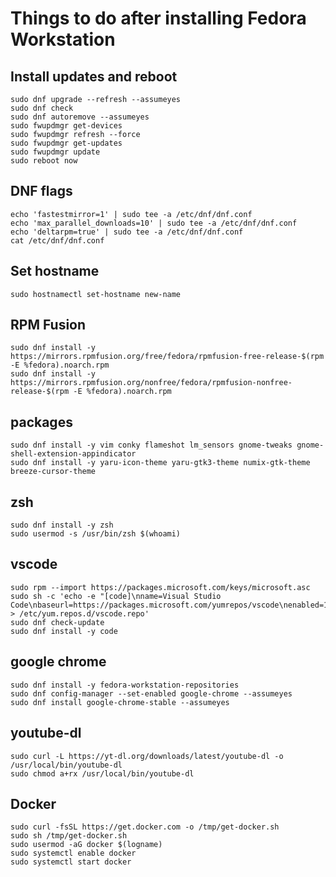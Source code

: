 # Things to do after installing Fedora Workstation

## Install updates and reboot

```properties
sudo dnf upgrade --refresh --assumeyes
sudo dnf check
sudo dnf autoremove --assumeyes
sudo fwupdmgr get-devices
sudo fwupdmgr refresh --force
sudo fwupdmgr get-updates
sudo fwupdmgr update
sudo reboot now
```

## DNF flags

```properties
echo 'fastestmirror=1' | sudo tee -a /etc/dnf/dnf.conf
echo 'max_parallel_downloads=10' | sudo tee -a /etc/dnf/dnf.conf
echo 'deltarpm=true' | sudo tee -a /etc/dnf/dnf.conf
cat /etc/dnf/dnf.conf
```

## Set hostname

```properties
sudo hostnamectl set-hostname new-name
```

## RPM Fusion

```properties
sudo dnf install -y https://mirrors.rpmfusion.org/free/fedora/rpmfusion-free-release-$(rpm -E %fedora).noarch.rpm
sudo dnf install -y https://mirrors.rpmfusion.org/nonfree/fedora/rpmfusion-nonfree-release-$(rpm -E %fedora).noarch.rpm
```

## packages

```properties
sudo dnf install -y vim conky flameshot lm_sensors gnome-tweaks gnome-shell-extension-appindicator
sudo dnf install -y yaru-icon-theme yaru-gtk3-theme numix-gtk-theme breeze-cursor-theme
```

## zsh

```properties
sudo dnf install -y zsh
sudo usermod -s /usr/bin/zsh $(whoami)
```

## vscode

```properties
sudo rpm --import https://packages.microsoft.com/keys/microsoft.asc
sudo sh -c 'echo -e "[code]\nname=Visual Studio Code\nbaseurl=https://packages.microsoft.com/yumrepos/vscode\nenabled=1\ngpgcheck=1\ngpgkey=https://packages.microsoft.com/keys/microsoft.asc" > /etc/yum.repos.d/vscode.repo'
sudo dnf check-update
sudo dnf install -y code
```

## google chrome

```properties
sudo dnf install -y fedora-workstation-repositories
sudo dnf config-manager --set-enabled google-chrome --assumeyes
sudo dnf install google-chrome-stable --assumeyes
```

## youtube-dl

```properties
sudo curl -L https://yt-dl.org/downloads/latest/youtube-dl -o /usr/local/bin/youtube-dl
sudo chmod a+rx /usr/local/bin/youtube-dl
```

## Docker

```properties
sudo curl -fsSL https://get.docker.com -o /tmp/get-docker.sh
sudo sh /tmp/get-docker.sh
sudo usermod -aG docker $(logname)
sudo systemctl enable docker
sudo systemctl start docker
```
